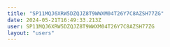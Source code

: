 ```yaml
---
title: "SP11MQJ6XRW5DZQJZ8T9WWXM04T26Y7C8AZSH77ZG"
date: 2024-05-21T16:49:33.213Z
user: SP11MQJ6XRW5DZQJZ8T9WWXM04T26Y7C8AZSH77ZG
layout: "users"
---
```

    